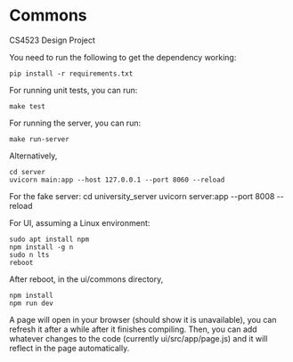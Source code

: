 # Commons
CS4523 Design Project

You need to run the following to get the dependency working:

    pip install -r requirements.txt

For running unit tests, you can run:
    
    make test

For running the server, you can run:
    
    make run-server

Alternatively,
   
    cd server
    uvicorn main:app --host 127.0.0.1 --port 8060 --reload

For the fake server:
    cd university_server
    uvicorn server:app --port 8008 --reload

For UI, assuming a Linux environment:

    sudo apt install npm
    npm install -g n
    sudo n lts
    reboot
After reboot, in the ui/commons directory,
    
    npm install
    npm run dev

A page will open in your browser (should show it is unavailable),
you can refresh it after a while after it finishes compiling. Then, you can add whatever 
changes to the code (currently ui/src/app/page.js) and it will reflect 
in the page automatically.
